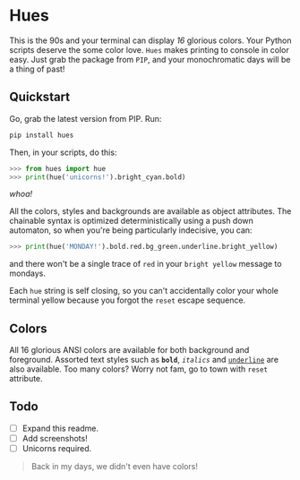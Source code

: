 # Hues
This is the 90s and your terminal can display _16_ glorious colors. Your Python scripts deserve the some color love. `Hues` makes printing to console in color easy. Just grab the package from `PIP`, and your monochromatic days will be a thing of past!


## Quickstart

Go, grab the latest version from PIP. Run:

```bash
pip install hues
```

Then, in your scripts, do this:

```python
>>> from hues import hue
>>> print(hue('unicorns!').bright_cyan.bold)
```

_whoa!_

All the colors, styles and backgrounds are available as object attributes. The chainable syntax is optimized deterministically using a push down automaton, so when you're being particularly indecisive, you can:

```python
>>> print(hue('MONDAY!').bold.red.bg_green.underline.bright_yellow)
```

and there won't be a single trace of `red` in your `bright yellow` message to mondays.

Each `hue` string is self closing, so you can't accidentally color your whole terminal yellow because you forgot the `reset` escape sequence.


## Colors

All 16 glorious ANSI colors are available for both background and foreground. Assorted text styles such as **`bold`**, _`italics`_ and <u>`underline`</u> are also available. Too many colors? Worry not fam, go to town with `reset` attribute.


## Todo
- [ ] Expand this readme.
- [ ] Add screenshots!
- [ ] Unicorns required.

> Back in my days, we didn't even have colors!

